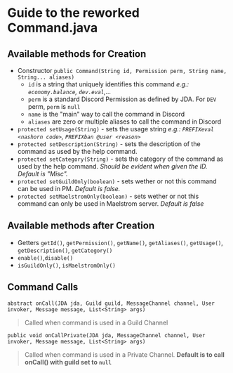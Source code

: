 # Guide to the reworked Command.java

## Available methods for Creation

- Constructor
`public Command(String id, Permission perm, String name, String... aliases)`
  - `id` is a string that uniquely identifies this command
  *e.g.: `economy.balance`, `dev.eval`,...*
  - `perm` is a standard Discord Permission as defined by JDA. For `DEV` perm, `perm` is `null`
  - `name` is the "main" way to call the command in Discord
  - `aliases` are zero or multiple aliases to call the command in Discord
- `protected setUsage(String)` - sets the usage string
  *e.g.: `PREFIXeval <nashorn code>`, `PREFIXban @user <reason>`*
- `protected setDescription(String)` - sets the description of the command as used by the help command.
- `protected setCategory(String)` - sets the category of the command as used by the help command. *Should be evident when given the ID. Default is "Misc".*
- `protected setGuildOnly(boolean)` - sets wether or not this command can be used in PM. *Default is false.*
- `protected setMaelstromOnly(boolean)` - sets wether or not this command can only be used in Maelstrom server. *Default is false*

## Available methods after Creation

- Getters
  `getId()`, `getPermission()`, `getName()`, `getAliases()`, `getUsage()`, `getDescription()`, `getCategory()`
- `enable()`,`disable()`
- `isGuildOnly()`, `isMaelstromOnly()`

## Command Calls
    abstract onCall(JDA jda, Guild guild, MessageChannel channel, User invoker, Message message, List<String> args)
  > Called when command is used in a Guild Channel

	public void onCallPrivate(JDA jda, MessageChannel channel, User invoker, Message message, List<String> args)
  > Called when command is used in a Private Channel.
  > **Default is to call onCall() with guild set to `null`**
